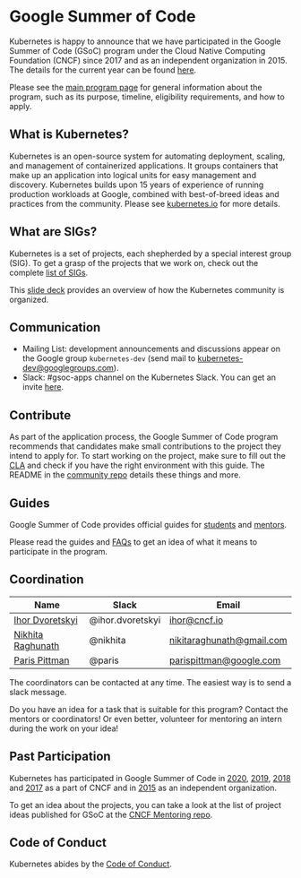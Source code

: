 # Google Summer of Code

Kubernetes is happy to announce that we have participated in the Google Summer of Code (GSoC) program
under the Cloud Native Computing Foundation (CNCF) since 2017 and as an independent organization
in 2015. The details for the current year can be found [here](https://github.com/cncf/mentoring/tree/master/summerofcode).

Please see the [main program page](https://summerofcode.withgoogle.com/) for general information about the program,
such as its purpose, timeline, eligibility requirements, and how to apply.

## What is Kubernetes?

Kubernetes is an open-source system for automating deployment, scaling, and management of containerized applications.
It groups containers that make up an application into logical units for easy management and discovery.
Kubernetes builds upon 15 years of experience of running production workloads at Google, combined with best-of-breed ideas and practices from the community.
Please see [kubernetes.io](https://kubernetes.io/) for more details.

## What are SIGs?

Kubernetes is a set of projects, each shepherded by a special interest group (SIG).
To get a grasp of the projects that we work on, check out the complete [list of SIGs](/sig-list.md).

This [slide deck](https://docs.google.com/presentation/d/1JqcALpsg07eH665ZXQrIvOcin6SzzsIUjMRRVivrZMg) provides an overview of how the Kubernetes community is organized.

## Communication

- Mailing List: development announcements and discussions appear on the Google group `kubernetes-dev` (send mail to kubernetes-dev@googlegroups.com).
- Slack: #gsoc-apps channel on the Kubernetes Slack. You can get an invite [here](http://slack.k8s.io/).

## Contribute

As part of the application process, the Google Summer of Code program recommends that candidates make small contributions to the project they intend to apply for.
To start working on the project, make sure to fill out the [CLA](/CLA.md) and check if you have the right environment with this guide.
The README in the [community repo](https://github.com/kubernetes/community) details these things and more.

## Guides

Google Summer of Code provides official guides for [students](https://google.github.io/gsocguides/student/) and [mentors](https://google.github.io/gsocguides/mentor/).

Please read the guides and [FAQs](https://developers.google.com/open-source/gsoc/faq) to get an idea of what it means to participate in the program.

## Coordination

| **Name**                                          | **Slack**        | **Email**                 |
| ------------------------------------------------- | ---------------- | ------------------------- |
| [Ihor Dvoretskyi](https://github.com/idvoretskyi) | @ihor.dvoretskyi | ihor@cncf.io              |
| [Nikhita Raghunath](https://github.com/nikhita)   | @nikhita         | nikitaraghunath@gmail.com |
| [Paris Pittman](https://github.com/parispittman)  | @paris           | parispittman@google.com   |

The coordinators can be contacted at any time. The easiest way is to send a slack message.

Do you have an idea for a task that is suitable for this program? Contact the mentors or coordinators!
Or even better, volunteer for mentoring an intern during the work on your idea!

## Past Participation

Kubernetes has participated in Google Summer of Code in [2020](https://summerofcode.withgoogle.com/archive/2020/organizations/5861737481371648/), [2019](https://summerofcode.withgoogle.com/archive/2019/organizations/6034778267058176/), [2018](https://summerofcode.withgoogle.com/organizations/6453865516367872/) and [2017](https://summerofcode.withgoogle.com/archive/2017/organizations/6018829461225472/) as a part of CNCF and in [2015](https://www.google-melange.com/archive/gsoc/2015/orgs/kubernetes) as an independent organization.

To get an idea about the projects, you can take a look at the list of project ideas published for GSoC at the [CNCF Mentoring repo](https://github.com/cncf/mentoring/tree/master/summerofcode).

## Code of Conduct

Kubernetes abides by the [Code of Conduct](/code-of-conduct.md).
